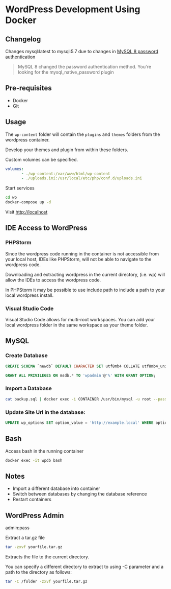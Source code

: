 # WordPress Development Using Docker

## Changelog

Changes mysql:latest to mysql:5.7 due to changes in [MySQL 8 password authentication](https://github.com/docker-library/wordpress/issues/313)

> MySQL 8 changed the password authentication method. You're looking for the mysql_native_password plugin 


## Pre-requisites

- Docker
- Git

## Usage

The `wp-content` folder will contain the `plugins` and `themes` folders from the wordpress container.

Develop your themes and plugin from within these folders.

Custom volumes can be specified.

```yml
volumes:
       - ./wp-content:/var/www/html/wp-content
       - ./uploads.ini:/usr/local/etc/php/conf.d/uploads.ini
```

Start services

```sh
cd wp
docker-compose up -d
```

Visit [http://localhost](http://localhost)

## IDE Access to WordPress

### PHPStorm

Since the wordpress code running in the container is not accessible from your local host, IDEs like PHPStorm, will not be able to navigate to the wordpress code.

Downloading and extracting wordpress in the current directory, (i.e. wp) will allow the IDEs to access the wordpress code.

In PHPStorm it may be possible to use include path to include a path to your local wordpress install.

### Visual Studio Code

Visual Studio Code allows for multi-root workspaces. You can add your local wordpress folder in the same workspace as your theme folder.

## MySQL

### Create Database

```sql
CREATE SCHEMA `newdb` DEFAULT CHARACTER SET utf8mb4 COLLATE utf8mb4_unicode_ci ;

GRANT ALL PRIVILEGES ON msdb.* TO 'wpadmin'@'%' WITH GRANT OPTION;
```

### Import a Database

```sh
cat backup.sql | docker exec -i CONTAINER /usr/bin/mysql -u root --password=root newdb
```

### Update Site Url in the database:

```sql
UPDATE wp_options SET option_value = 'http://example.local' WHERE option_name = 'siteurl';
```

## Bash

Access bash in the running container

```sh
docker exec -it wpdb bash
```

## Notes

- Import a different database into container
- Switch between databases by changing the database reference
- Restart containers

## WordPress Admin

admin:pass

Extract a tar.gz file

```sh
tar -zxvf yourfile.tar.gz
```

Extracts the file to the current directory.

You can specify a different directory to extract to using -C parameter and a path to the directory as follows:

```sh
tar -C /folder -zxvf yourfile.tar.gz
```
